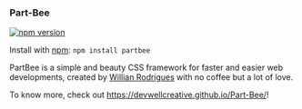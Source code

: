 <p align="center">
    <h3>Part-Bee</h3>
</p>
    
[![npm version](https://img.shields.io/npm/v/partbee.svg)](https://www.npmjs.com/package/partbee)

Install with [npm](https://www.npmjs.com): `npm install partbee`
    
PartBee is a simple and beauty CSS framework for faster and easier web developments, created by [Willian Rodrigues](http://twitter.com/walmeidaw) with no coffee but a lot of love.

To know more, check out https://devwellcreative.github.io/Part-Bee/!
